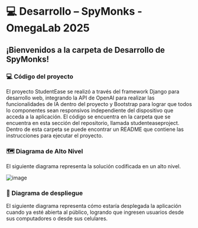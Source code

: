 # 💻 Desarrollo – SpyMonks - OmegaLab 2025

## ¡Bienvenidos a la carpeta de Desarrollo de SpyMonks!

### 💻 Código del proyecto

El proyecto StudentEase se realizó a través del framework Django para desarrollo web, integrando la API de OpenAI para realizar las funcionalidades de IA dentro del proyecto y Bootstrap para lograr que todos lo componentes sean responsivos independiente del dispositivo que acceda a la aplicación. El código se encuentra en la carpeta que se encuentra en esta sección del repositorio, llamada studenteaseproject. Dentro de esta carpeta se puede encontrar un README que contiene las instrucciones para ejecutar el proyecto.

### 🗺️ Diagrama de Alto Nivel

El siguiente diagrama representa la solución codificada en un alto nivel.

![image](https://github.com/user-attachments/assets/2134c618-097f-4fb5-ab1b-2d86bb276bb8)

### 📡 Diagrama de despliegue

El siguiente diagrama representa cómo estaría desplegada la aplicación cuando ya esté abierta al público, logrando que ingresen usuarios desde sus computadores o desde sus celulares.

